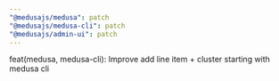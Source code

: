 ```yaml
---
"@medusajs/medusa": patch
"@medusajs/medusa-cli": patch
"@medusajs/admin-ui": patch
---
```


feat(medusa, medusa-cli): Improve add line item + cluster starting with medusa cli
